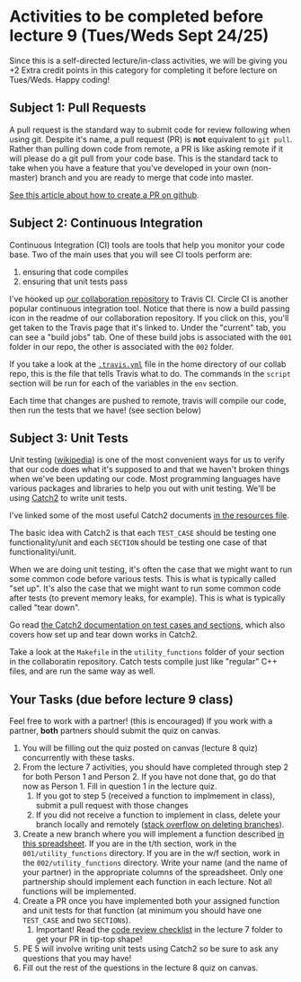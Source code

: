 Activities to be completed before lecture 9 (Tues/Weds Sept 24/25)
=================
Since this is a self-directed lecture/in-class activities, we will be giving you +2 Extra credit points in this category for completing it before lecture on Tues/Weds. Happy coding!

Subject 1: Pull Requests
-----------------
A pull request is the standard way to submit code for review following when using git. Despite it's name, a pull request (PR) is __not__ equivalent to `git pull`. Rather than pulling down code from remote, a PR is like asking remote if it will please do a git pull from your code base. This is the standard tack to take when you have a feature that you've developed in your own (non-master) branch and you are ready to merge that code into master.

[See this article about how to create a PR on github](https://help.github.com/en/articles/creating-a-pull-request).

Subject 2: Continuous Integration
------------------
Continuous Integration (CI) tools are tools that help you monitor your code base. Two of the main uses that you will see CI tools perform are:
1. ensuring that code compiles
2. ensuring that unit tests pass

I've hooked up [our collaboration repository](https://github.com/muzny/csci3010-fall2019-collab) to Travis CI. Circle CI is another popular continuous integration tool. Notice that there is now a build passing icon in the readme of our collaboration repository. If you click on this, you'll get taken to the Travis page that it's linked to. Under the "current" tab, you can see a "build jobs" tab. One of these build jobs is associated with the `001` folder in our repo, the other is associated with the `002` folder.

If you take a look at the [`.travis.yml`](https://github.com/muzny/csci3010-fall2019-collab/blob/master/.travis.yml) file in the home directory of our collab repo, this is the file that tells Travis what to do. The commands in the `script` section will be run for each of the variables in the `env` section.

Each time that changes are pushed to remote, travis will compile our code, then run the tests that we have! (see section below)

Subject 3: Unit Tests
------------
Unit testing ([wikipedia](https://en.wikipedia.org/wiki/Unit_testing)) is one of the most convenient ways for us to verify that our code does what it's supposed to and that we haven't broken things when we've been updating our code. Most programming languages have various packages and libraries to help you out with unit testing. We'll be using [Catch2](https://github.com/catchorg/Catch2) to write unit tests. 

I've linked some of the most useful Catch2 documents [in the resources file](../../resources.md#unit-testing). 

The basic idea with Catch2 is that each `TEST_CASE` should be testing one functionality/unit and each `SECTION` should be testing one case of that functionalityi/unit.

When we are doing unit testing, it's often the case that we might want to run some common code before various tests. This is what is typically called "set up". It's also the case that we might want to run some common code after tests (to prevent memory leaks, for example). This is what is typically called "tear down".

 Go read [the Catch2 documentation on test cases and sections](https://github.com/catchorg/Catch2/blob/master/docs/tutorial.md#test-cases-and-sections), which also covers how set up and tear down works in Catch2.

Take a look at the `Makefile` in the `utility_functions` folder of your section in the collaboratin repository. Catch tests compile just like "regular" C++ files, and are run the same way as well.

Your Tasks (due before lecture 9 class)
----------
Feel free to work with a partner! (this is encouraged) If you work with a partner, __both__ partners should submit the quiz on canvas.

1. You will be filling out the quiz posted on canvas (lecture 8 quiz) concurrently with these tasks. 
2. From the lecture 7 activities, you should have completed through step 2 for both Person 1 and Person 2. If you have not done that, go do that now as Person 1. Fill in question 1 in the lecture quiz.
    1. If you got to step 5 (received a function to implmement in class), submit a pull request with those changes
    2. If you did not receive a function to implement in class, delete your branch locally and remotely ([stack overflow on deleting branches](https://stackoverflow.com/questions/2003505/how-do-i-delete-a-git-branch-locally-and-remotely)).
2. Create a new branch where you will implement a function described [in this spreadsheet](https://docs.google.com/spreadsheets/d/1k1ZU4jLPY6iXOLUAed49HvafEWegVw6XY55woY0O1co/edit?usp=sharing). If you are in the t/th section, work in the `001/utility_functions` directory. If you are in the w/f section, work in the `002/utility_functions` directory. Write your name (and the name of your partner) in the appropriate columns of the spreadsheet. Only one partnership should implement each function in each lecture. Not all functions will be implemented.
3. Create a PR once you have implemented both your assigned function and unit tests for that function (at minimum you should have one `TEST_CASE` and two `SECTION`s).
    1. Important! Read the [code review checklist](../7_git_branches_prs) in the lecture 7 folder to get your PR in tip-top shape!
4. PE 5 will involve writing unit tests using Catch2 so be sure to ask any questions that you may have!
5. Fill out the rest of the questions in the lecture 8 quiz on canvas.

    
